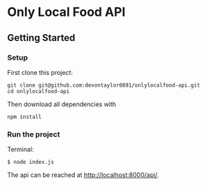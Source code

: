 # Only Local Food API

## Getting Started

### Setup
First clone this project:
```
git clone git@github.com:devontaylor0891/onlylocalfood-api.git
cd onlylocalfood-api
```
Then download all dependencies with
```
npm install
```

### Run the project
Terminal:
```
$ node index.js
```
The api can be reached at [http://localhost:8000/api/](http://localhost:8000/api/).
